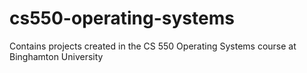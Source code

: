 # cs550-operating-systems
Contains projects created in the CS 550 Operating Systems course at Binghamton University
